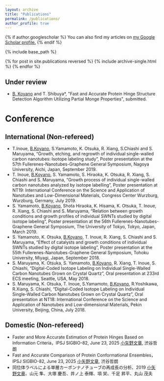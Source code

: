 ```yaml
---
layout: archive
title: "Publications"
permalink: /publications/
author_profile: true
---
```


{% if author.googlescholar %}
  You can also find my articles on <u><a href="{{author.googlescholar}}">my Google Scholar profile</a>.</u>
{% endif %}

{% include base_path %}

{% for post in site.publications reversed %}
  {% include archive-single.html %}
{% endfor %}
## Under review
- <u>B. Koyano</u> and T. Shibuya*, "Fast and Accurate Protein Hinge Structure Detection Algorithm Utilizing Partial Monge Properties", submitted.

# Conference
## International (Non-refereed)
- T.Inoue, <u>B.Koyano</u>, S.Yamamoto, K. Otsuka, R. Xiang, S.Chiashi and S. Maruyama, “Growth, etching, and regrowth of individual single-walled carbon nanotubes: Isotope labeling study”, Poster presentation at the 57th Fullerenes-Nanotubes-Graphene General Symposium, Nagoya University, Aichi, Japan, September 2019. 
- T. Inoue, <u>B.Koyano</u>, S. Yamamoto, S. Hiraoka, K. Otsuka, R. Xiang, S. Chiashi and S. Maruyama, “Growth process of individual single-walled carbon nanotubes analyzed by isotope labelling”, Poster presentation at NT19: International Conference on the Science and Application of Nanotubes and Low-Dimensional Materials, Congress Center Wurzburg, Wurzburg, Germany, July 2019. 
- S. Yamamoto, <u>B.Koyano</u>, Shota Hiraoka, K. Hisama, K. Otsuka, T. Inoue, R. Xiang, S. Chiashi and S. Maruyama, “Relation between growth conditions and growth profiles of individual SWNTs studied by digital isotope labeling”, Poster presentation at the 56th Fullerenes-Nanotubes-Graphene General Symposium, The University of Tokyo, Tokyo, Japan, March 2019.  
- S. Yamamoto, K. Otsuka, <u>B.Koyano</u>, T. Inoue, R. Xiang, S. Chiashi and S. Maruyama, “Effect of catalysts and growth conditions of individual SWNTs studied by digital isotope labeling”, Poster presentation at the 55th Fullerenes-Nanotubes-Graphene General Symposium, Tohoku University, Miyagi, Japan, September 2018.
- S. Maruyama, K. Otsuka, S. Yamamoto, <u>B.Koyano</u>, R. Xiang, T. Inoue, S. Chiashi, “Digital-Coded Isotope Labeling on Individual Single-Walled Carbon Nanotubes Grown on Crystal Quartz”, Oral presentation at 233rd ECS meeting, Seattle, USA, May 2018.
- S. Maruyama, K. Otsuka, T. Inoue, S.Yamamoto, <u>B.Koyano</u>, R.Yoshikawa, R.Xiang, S. Chiashi, “Digital-Coded Isotope Labeling on Individual Single-Walled Carbon Nanotubes Grown on Crystal Quartz”, Oral presentation at NT18: International Conference on the Science and Application of Nanotubes and Low-dimensional Materials, Pekin University, Beijing, China, July 2018.

## Domestic (Non-refereed)
- Faster and More Accurate Estimation of Protein Hinges Based on Information Criteria，IPSJ SIGBIO-82, June 23, 2025 <u>小矢野文章</u>, 渋谷哲朗
- Fast and Accurate Comparison of Protein Conformational Ensembles，IPSJ SIGBIO-82, June 23, 2025 <u>小矢野文章</u>, 渋谷哲朗
- 同位体ラベルによる単層カーボンナノチューブの再成長の分析、2019 <u>小矢野文章</u>、山元 隼、大塚 慶吾、井ノ上 泰輝、項 栄、千足 昇平、丸山 茂夫

